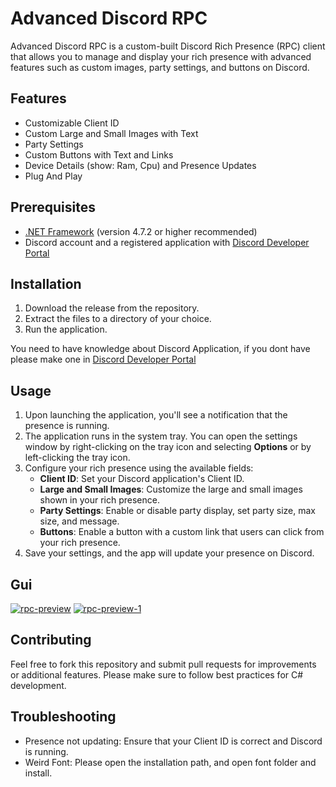 # Advanced Discord RPC

Advanced Discord RPC is a custom-built Discord Rich Presence (RPC) client that allows you to manage and display your rich presence with advanced features such as custom images, party settings, and buttons on Discord. 

## Features

- Customizable Client ID
- Custom Large and Small Images with Text
- Party Settings
- Custom Buttons with Text and Links
- Device Details (show: Ram, Cpu) and Presence Updates
- Plug And Play

## Prerequisites

- [.NET Framework](https://dotnet.microsoft.com/id-id/download/dotnet-framework/net472) (version 4.7.2 or higher recommended)
- Discord account and a registered application with [Discord Developer Portal](https://discord.com/developers/applications)

## Installation

1. Download the release from the repository.
2. Extract the files to a directory of your choice.
3. Run the application.

You need to have knowledge about Discord Application, if you dont have please make one in [Discord Developer Portal](https://discord.com/developers/applications)

## Usage

1. Upon launching the application, you'll see a notification that the presence is running.
2. The application runs in the system tray. You can open the settings window by right-clicking on the tray icon and selecting **Options** or by left-clicking the tray icon.
3. Configure your rich presence using the available fields:
   - **Client ID**: Set your Discord application's Client ID.
   - **Large and Small Images**: Customize the large and small images shown in your rich presence.
   - **Party Settings**: Enable or disable party display, set party size, max size, and message.
   - **Buttons**: Enable a button with a custom link that users can click from your rich presence.
4. Save your settings, and the app will update your presence on Discord.

## Gui

<a href="https://ibb.co.com/XkzSVyJ"><img src="https://i.ibb.co.com/5x5B2Yc/rpc-preview.png" alt="rpc-preview" border="0" /></a> <a href="https://imgbb.com/"><img src="https://i.ibb.co.com/KLydj4F/rpc-preview-1.png" alt="rpc-preview-1" border="0" /></a>

## Contributing
Feel free to fork this repository and submit pull requests for improvements or additional features. Please make sure to follow best practices for C# development.

## Troubleshooting
  -  Presence not updating: Ensure that your Client ID is correct and Discord is running.
  -  Weird Font: Please open the installation path, and open font folder and install.
